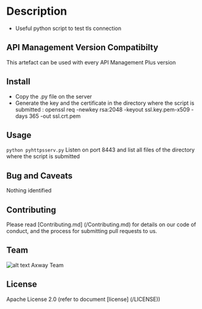 # Description
- Useful python script to test tls connection
 
## API Management Version Compatibilty
This artefact can be used with every API Management Plus version


## Install
- Copy the .py file on the server
- Generate the key and the certificate in the directory where the script is submitted : openssl req -newkey rsa:2048 -keyout ssl.key.pem-x509 -days 365 -out ssl.crt.pem

## Usage
```python pyhttpsserv.py```
Listen on port 8443 and list all files of the directory where the script is submitted
  
   
## Bug and Caveats
Nothing identified

## Contributing

Please read [Contributing.md] (/Contributing.md) for details on our code of conduct, and the process for submitting pull requests to us.

## Team

![alt text][Axwaylogo] Axway Team

[Axwaylogo]: https://github.com/Axway-API-Management/Common/blob/master/img/AxwayLogoSmall.png  "Axway logo"


## License
Apache License 2.0 (refer to document [license] (/LICENSE))
